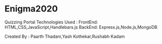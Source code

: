 # Enigma2020
Quizzing Portal
Technologies Used :
FrontEnd:
HTML,CSS,JavaScript,Handlebars.js
BackEnd:
Express.js,Node.js,MongoDB

Created By :
Paarth Thadani,Yash Kothekar,Rushabh Kadam
